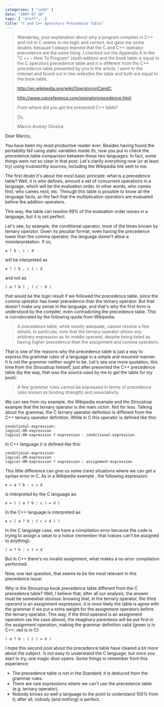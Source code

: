```yaml
---
categories: [ "code" ]
date: "2007-07-30"
tags: [ "draft",  ]
title: "C and C++ Operators Precedence Table"
---
```

> Wanderley, your explanation about why a program compiles in C++
and not in C seems to me logic and correct, but gave me some doubts,
because I always learned that the C and C++ operator precedence are the
same thing. I checked out the Appendix A in the "C ++ - How To Program"
(sixth edition) and the book table is equal to the C operators precedence
table and it is different from the C++ precedence table presented by
you in the article. I went to the internet and found out in two websites
the table and both are equal to the book table.
>
> http://en.wikipedia.org/wiki/OperatorsinCandC
>
> http://www.cppreference.com/operatorprecedence.html
> 
> From where did you get the presented C++ table?
>
> []s,
> 
> Márcio Andrey Oliveira

Dear Márcio,

You have been my most productive reader ever. Besides having found the
portability fail using static variables inside ifs, now you put in check
the precedence table comparison between these two languages. In fact,
some things were not so clear in that post. Let's clarify everything now
(or at least try) using trustworthy sources, including the Wikipedia
link sent to me.

The first doubt it's about the most basic principle: what is a precedence
table? Well, it is who defines, amount a set of concurrent operations
in a language, which will be the evaluation order. In other words, who
cames first, who cames next, etc. Through this table is possible to know
all the language facts, as the fact that the multiplication operators
are evaluated before the addition operators.

This way, the table can resolve 99% of the evaluation order issues in
a language, but it is not perfect.

Let's see, by example, the conditional operator, most of the times
known by ternary operator. Given its peculiar format, even having the
precedence lower than the comma operator, the language doesn't allow a
misinterpretation. If so,

    a ? b , c : d

will be interpreted as

    a ? ( b , c ) : d

and not as

    ( a ? b ) , ( c : d )

that would be the logic result if we followed the precedence table, since
the comma operator has lower precedence than the ternary operator. But
that doesn't make any sense in the language, and that's why the first
form is understood by the compiler, even contradicting the precedence
table. This is corroborated by the following quote from Wikipedia:

> A precedence table, while mostly adequate, cannot resolve a few
details. In particular, note that the ternary operator allows any
arbitrary expression as its middle operand, despite being listed as
having higher precedence than the assignment and comma operators.

That is one of the reasons why the precedence table is just a way to
express the grammar rules of a language in a simple and resumed manner. It
is not the grammar neither ought to be. Let's see one more quotation,
this time from the Stroustrup himself, just after presented the C++
precedence table (by the way, that was the source used by me to get the
table for my post):

> A few grammar rules cannot be expressed in terms of precedence (also
known as binding strength) and associativity.

We can see from my example, the Wikipedia example and the Stroustrup
example that the ternary operator is the main victim. Not for
less. Talking about the grammar, the C ternary operator definition is
different from the C++ ternary operator definition. While in C this
operator is defined like this:

    conditional-expression:
    logical-OR-expression
    logical-OR-expression ? expression : conditional-expression

In C++ language it is defined like this:

    conditional-expression:
    logical-OR-expression
    logical-OR-expression ? expression : assignment-expression

This little difference can give us some (rare) situations where we
can get a syntax error in C. As in a Wikipedia example , the following
expression:

    e = a ? b : c = d

is interpreted by the C language as:

    e = ( ( a ? b : c ) = d )

In the C++ language is interpreted as:

    e = ( a ? b : ( c = d ) )

In the C language case, we have a compilation error because the code
is trying to assign a value to a lvalue (remember that lvalues can't be
assigned to anything).

    ( a ? b : c ) = d

But in C++ there's no invalid assignment, what makes a no error
compilation performed.

Now, one last question, that seems to be the most relevant in this
precedence issue:

Why is the Stroustrup book precedence table different from the C
precedence table?  Well, I believe that, after all our analysis,
the answer must be somewhat obvious: knowing that, in the ternary
operator, the third operand is an assignment-expression, it is most
likely the table is agree with the grammar if we put a extra weight
for the assignment operators before the ternary operator. This way,
if the third operand is an assignment operation (as the case above),
the imaginary parentesis will be put first in the assignment operation,
making the grammar definition valid (green is in C++; red is in C):

    ( a ? b : ( c ) = d )

I hope this second post about the precedence table have cleared a bit
more about the subject. Is not easy to understand the C language, but
once you start to try, one magic door opens. Some things to remember
from this experience:

  * The precedence table is not in the Standard; it is deduced from the
  grammar rules.
  * There are rare expressions where we can't use the precedence table
  (e.g. ternary operator).
  * Nobody knows so well a language to the point to understand 100%
  from it; after all, nobody (and nothing) is perfect.

